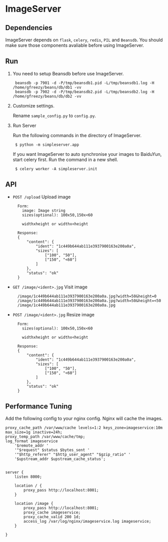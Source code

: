 ImageServer
===========
Dependencies
-----------
ImageServer depends on `flask`, `celery`, `redis`, `PIL` and `Beansdb`. You should make sure those components avaliable before using ImageServer.


Run
-------
1. You need to setup Beansdb before use ImageServer.

        beansdb -p 7901 -d -P/tmp/beansdb1.pid -L/tmp/beansdb1.log -H /home/gfreezy/beans/db/db1 -vv
        beansdb -p 7902 -d -P/tmp/beansdb2.pid -L/tmp/beansdb2.log -H /home/gfreezy/beans/db/db2 -vv

2. Customize settings.

    Rename `sample_config.py` to `config.py`.

2. Run Server

    Run the following commands in the directory of ImageServer.

        $ python -m simpleserver.app

    If you want ImageServer to auto synchronise your images to BaiduYun, start celery first. Run the command in a new shell.

        $ celery worker -A simpleserver.init


API
--------
* `POST /upload` Upload image

        Form:
          image: Image string
          sizes(optional): 100x50,150x<60

          widthxheight or widthx<height

        Response:
        {
            "content": {
                "ident": "1c449b644ab111e3937900163e200a0a",
                "sizes": [
                    ["100", "50"],
                    ["150", "<60"]
                ]
            },
            "status": "ok"
        }

* `GET /image/<ident>.jpg` Visit image

        /image/1c449b644ab111e3937900163e200a0a.jpg?width=50&height=0
        /image/1c449b644ab111e3937900163e200a0a.jpg?width=50&height=<50
        /image/1c449b644ab111e3937900163e200a0a.jpg

* `POST /image/<ident>.jpg` Resize image

        Form:
          sizes(optional): 100x50,150x<60

          widthxheight or widthx<height

        Response:
        {
            "content": {
                "ident": "1c449b644ab111e3937900163e200a0a",
                "sizes": [
                    ["100", "50"],
                    ["150", "<60"]
                ]
            },
            "status": "ok"
        }


Performance Tuning
-------------------
Add the following config to your nginx config. Nginx will cache the images.

```nginx
proxy_cache_path /var/www/cache levels=1:2 keys_zone=imageservice:10m max_size=1g inactive=24h;
proxy_temp_path /var/www/cache/tmp;
log_format imageservice
    '$remote_addr '
    '"$request" $status $bytes_sent '
    '"$http_referer" "$http_user_agent" "$gzip_ratio" '
    '$upstream_addr $upstream_cache_status';


server {
    listen 8000;

    location / {
        proxy_pass http://localhost:8001;
    }

    location /image {
        proxy_pass http://localhost:8001;
        proxy_cache imageservice;
        proxy_cache_valid 200 1d;
        access_log /var/log/nginx/imageservice.log imageservice;
    }

}
```
